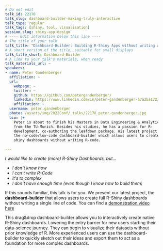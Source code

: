 ```yaml
---
# Do not edit
talk_id: 22178
talk_slug: dashboard-builder-making-truly-interactive
talk_type: regular
talk_tags: [shiny, tool, visualisation]
session_slug: shiny-app-design
# ---- Edit information below this line ----
# The title of your talk
talk_title: "Dashboard-Builder: Building R-Shiny Apps without writing any code"
# A short version of the title, suitable for small displays
talk_title_short: Dashboard-Builder
# A link to your talk's materials, when ready
talk_materials_url: ~
speakers:
- name: Peter Gandenberger
  affiliation: ~
  url:
    webpage: ~
    twitter: ~
    github: https://github.com/petergandenberger/
    linkedin: https://www.linkedin.com/in/peter-gandenberger-a7a2ba172/
    affiliation: ~
  username: peter.gandenberger
  photo: /assets/img/2022Conf/_talks/22178_peter-gandenberger.jpg
  bio: |+
    Peter is about to finish his Masters in Data Engineering & Analytics
    from the TU-Munich. Besides his studies, he has a passion for R-
    development, co-authoring the leafdown package. His latest project is
    the no-code/low-code dashboard-builder which allows users to create
    shiny dashboards without writing R-code.
    
---
```


<!-- ABSTRACT ----
Please write abstract below. You may use simple markdown (links, code style, bold, italics)
-->

_I would like to create (more) R-Shiny Dashboards, but..._
- _I don't know how_
- _I can't write R-Code_
- _it's to complex_
- _I don't have enough time (even though I know how to build them)_

If this sounds familiar, this talk is for you. We present our latest project, the **dashboard-builder** that allows users to create full R-Shiny dashboards without writing a single line of code. You can find a [demonstration video here](https://youtu.be/oOKJLMAkEiw)

This drag&drop dashboard-builder allows you to interactively create native R-Shiny dashboards. Lowering the entry barrier for new users starting their data-science journey. They can begin to visualize their datasets without prior knowledge of R. More experienced users can use the dashboard-builder to quickly sketch out their ideas and export them to act as a foundation for more complex dashboards.
